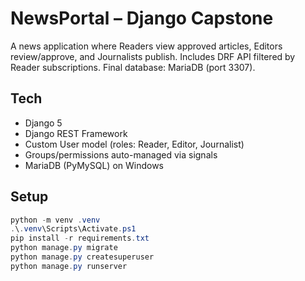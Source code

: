 # NewsPortal – Django Capstone

A news application where Readers view approved articles, Editors review/approve, and Journalists publish. Includes DRF API filtered by Reader subscriptions. Final database: MariaDB (port 3307).

## Tech
- Django 5
- Django REST Framework
- Custom User model (roles: Reader, Editor, Journalist)
- Groups/permissions auto-managed via signals
- MariaDB (PyMySQL) on Windows

## Setup
```powershell
python -m venv .venv
.\.venv\Scripts\Activate.ps1
pip install -r requirements.txt
python manage.py migrate
python manage.py createsuperuser
python manage.py runserver